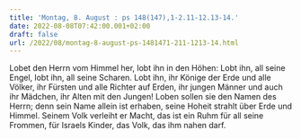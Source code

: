 ```yaml
---
title: 'Montag, 8. August : ps 148(147),1-2.11-12.13-14.'
date: 2022-08-08T07:42:00.001+02:00
draft: false
url: /2022/08/montag-8-august-ps-1481471-211-1213-14.html
---
```


Lobet den Herrn vom Himmel her, lobt ihn in den Höhen: Lobt ihn, all seine Engel, lobt ihn, all seine Scharen. Lobt ihn, ihr Könige der Erde und alle Völker, ihr Fürsten und alle Richter auf Erden, ihr jungen Männer und auch ihr Mädchen, ihr Alten mit den Jungen! Loben sollen sie den Namen des Herrn; denn sein Name allein ist erhaben, seine Hoheit strahlt über Erde und Himmel. Seinem Volk verleiht er Macht, das ist ein Ruhm für all seine Frommen, für Israels Kinder, das Volk, das ihm nahen darf.